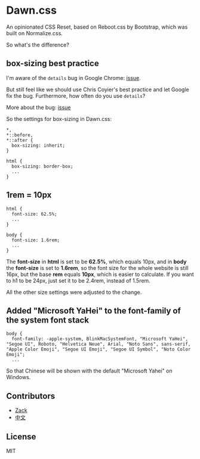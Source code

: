 # Dawn.css

An opinionated CSS Reset, based on Reboot.css by Bootstrap, which was built on Normalize.css.

So what's the difference?

## box-sizing best practice

I'm aware of the `details` bug in Google Chrome: [issue](https://github.com/twbs/bootstrap/issues/22872).

But still feel like we should use Chris Coyier's best practice and let Google fix the bug. Furthermore, how often do you use `details`?

More about the bug: [issue](https://bugs.chromium.org/p/chromium/issues/detail?id=589475)

So the settings for box-sizing in Dawn.css:

```
*,
*::before,
*::after {
  box-sizing: inherit;
}

html {
  box-sizing: border-box;
  ...
}
```

## 1rem = 10px

```
html {
  font-size: 62.5%;
  ...
}

body {
  font-size: 1.6rem;
  ...
}
```

The **font-size** in **html** is set to be **62.5%**, which equals 10px, and in **body** the **font-size** is set to **1.6rem**, so the font size for the whole website is still 16px, but the base **rem** equals **10px**, which is easier to calculate. If you want to h1 to be 24px, just set it to be 2.4rem, instead of 1.5rem.

All the other size settings were adjusted to the change.

## Added "Microsoft YaHei" to the font-family of the system font stack

```
body {
  font-family: -apple-system, BlinkMacSystemFont, "Microsoft YaHei", "Segoe UI", Roboto, "Helvetica Neue", Arial, "Noto Sans", sans-serif, "Apple Color Emoji", "Segoe UI Emoji", "Segoe UI Symbol", "Noto Color Emoji";
  ...
```

So that Chinese will be shown with the default "Microsoft Yahei" on Windows.

## Contributors
* [Zack](https://atzack.com)
* [中文](https://zacklive.com/dawn-css/)

## License
MIT